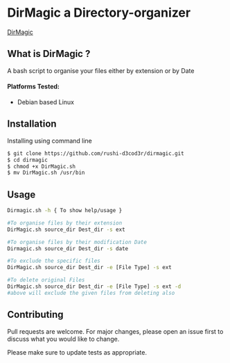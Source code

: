 # DirMagic a Directory-organizer

[DirMagic](https://github.com/rushi-d3cod3r/dirmagic/assets/85064514/9bc19715-f34b-4d9b-9bd3-30fa96b5605a)


## What is DirMagic ?
A bash script to organise your files either by extension or by Date
#### Platforms Tested:
 + Debian based Linux

## Installation

Installing using command line
```bash
$ git clone https://github.com/rushi-d3cod3r/dirmagic.git
$ cd dirmagic 
$ chmod +x DirMagic.sh 
$ mv DirMagic.sh /usr/bin

```

## Usage

```bash
Dirmagic.sh -h { To show help/usage }

#To organise files by their extension
DirMagic.sh source_dir Dest_dir -s ext 

#To organise files by their modification Date
Dirmagic.sh source_dir Dest_dir -s date

#To exclude the specific files 
DirMagic.sh source_dir Dest_dir -e [File Type] -s ext 

#To delete original Files 
DirMagic.sh source_dir Dest_dir -e [File Type] -s ext -d
#above will exclude the given files from deleting also 


```

## Contributing

Pull requests are welcome. For major changes, please open an issue first
to discuss what you would like to change.

Please make sure to update tests as appropriate.

